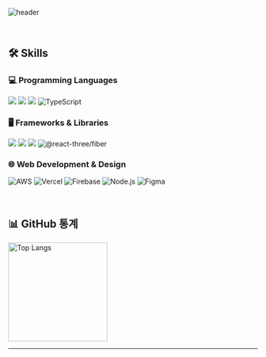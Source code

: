 

![header](https://capsule-render.vercel.app/api?type=waving&color=gradient&height=300&section=header&text=Hello!%20I'm%20sunmi&fontSize=90&animation=fadeIn&fontAlignY=40&desc=Frontend%20Developer%20%20%20&descAlignY=62&descAlign=78)

</br>

## 🛠 Skills 

### 💻 Programming Languages
<img src="https://img.shields.io/badge/html5-E34F26?style=for-the-badge&logo=html5&logoColor=white"/> <img src="https://img.shields.io/badge/css3-1572B6?style=for-the-badge&logo=css3&logoColor=white"/> <img src="https://img.shields.io/badge/javascript-F7DF1E?style=for-the-badge&logo=javascript&logoColor=white"/>  <img src="https://img.shields.io/badge/TypeScript-3178C6?style=for-the-badge&logo=TypeScript&logoColor=white" alt="TypeScript"/> 


### 🖥 Frameworks & Libraries
<img src="https://img.shields.io/badge/styledcomponents-DB7093?style=for-the-badge&logo=styled-components&logoColor=white"/> <img src="https://img.shields.io/badge/React-61DAFB?style=for-the-badge&logo=React&logoColor=white"/> <img src="https://img.shields.io/badge/Redux-764ABC?style=for-the-badge&logo=Redux&logoColor=white"/> <img src="https://img.shields.io/badge/three.js-black?style=for-the-badge&logo=three.js&logoColor=white" alt="@react-three/fiber"/>


### 🌐 Web Development & Design
<img src="https://img.shields.io/badge/AWS-232F3E?style=for-the-badge&logo=Amazon-AWS&logoColor=white" alt="AWS" /> <img src="https://img.shields.io/badge/Vercel-000000?style=for-the-badge&logo=Vercel&logoColor=white" alt="Vercel" /> <img src="https://img.shields.io/badge/Firebase-FFCA28?style=for-the-badge&logo=Firebase&logoColor=white" alt="Firebase" />
<img src="https://img.shields.io/badge/Node.js-339933?style=for-the-badge&logo=node.js&logoColor=white" alt="Node.js" /> <img src="https://img.shields.io/badge/Figma-F24E1E?style=for-the-badge&logo=figma&logoColor=white" alt="Figma" />


</br>

## 📊 GitHub 통계 
<a href="https://github.com/27Lia/github-readme-stats">
  <img align="center" src="https://github-readme-stats.vercel.app/api/top-langs/?username=27Lia&langs_count=8&theme=radical" alt="Top Langs" height="200px" />
</a>
</br>

---

